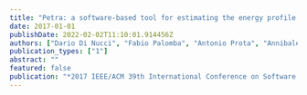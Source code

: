 ```yaml
---
title: "Petra: a software-based tool for estimating the energy profile of android applications"
date: 2017-01-01
publishDate: 2022-02-02T11:10:01.914456Z
authors: ["Dario Di Nucci", "Fabio Palomba", "Antonio Prota", "Annibale Panichella", "Andy Zaidman", "Andrea De Lucia"]
publication_types: ["1"]
abstract: ""
featured: false
publication: "*2017 IEEE/ACM 39th International Conference on Software Engineering Companion (ICSE-C)*"
---
```


